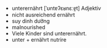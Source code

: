 - unterernährt	[ˈʊntɐʔɛʁnɛːɐ̯t]	Adjektiv
- nicht ausreichend ernährt
- suy dinh dưỡng
- malnourished
- Viele Kinder sind unterernährt.
- unter + ernährt	nutrire